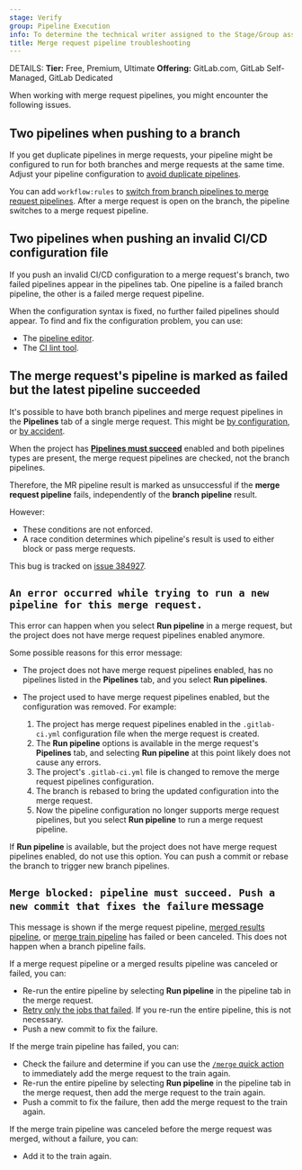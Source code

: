 ```yaml
---
stage: Verify
group: Pipeline Execution
info: To determine the technical writer assigned to the Stage/Group associated with this page, see https://handbook.gitlab.com/handbook/product/ux/technical-writing/#assignments
title: Merge request pipeline troubleshooting
---
```


DETAILS:
**Tier:** Free, Premium, Ultimate
**Offering:** GitLab.com, GitLab Self-Managed, GitLab Dedicated

When working with merge request pipelines, you might encounter the following issues.

## Two pipelines when pushing to a branch

If you get duplicate pipelines in merge requests, your pipeline might be configured
to run for both branches and merge requests at the same time. Adjust your pipeline
configuration to [avoid duplicate pipelines](../jobs/job_rules.md#avoid-duplicate-pipelines).

You can add `workflow:rules` to [switch from branch pipelines to merge request pipelines](../yaml/workflow.md#switch-between-branch-pipelines-and-merge-request-pipelines).
After a merge request is open on the branch, the pipeline switches to a merge request pipeline.

## Two pipelines when pushing an invalid CI/CD configuration file

If you push an invalid CI/CD configuration to a merge request's branch, two failed
pipelines appear in the pipelines tab. One pipeline is a failed branch pipeline,
the other is a failed merge request pipeline.

When the configuration syntax is fixed, no further failed pipelines should appear.
To find and fix the configuration problem, you can use:

- The [pipeline editor](../pipeline_editor/_index.md).
- The [CI lint tool](../yaml/lint.md).

## The merge request's pipeline is marked as failed but the latest pipeline succeeded

It's possible to have both branch pipelines and merge request pipelines in the
**Pipelines** tab of a single merge request. This might be [by configuration](../yaml/workflow.md#switch-between-branch-pipelines-and-merge-request-pipelines),
or [by accident](#two-pipelines-when-pushing-to-a-branch).

When the project has [**Pipelines must succeed**](../../user/project/merge_requests/auto_merge.md#require-a-successful-pipeline-for-merge) enabled
and both pipelines types are present, the merge request pipelines are checked,
not the branch pipelines.

Therefore, the MR pipeline result is marked as unsuccessful if the
**merge request pipeline** fails, independently of the **branch pipeline** result.

However:

- These conditions are not enforced.
- A race condition determines which pipeline's result is used to either block or pass merge requests.

This bug is tracked on [issue 384927](https://gitlab.com/gitlab-org/gitlab/-/issues/384927).

## `An error occurred while trying to run a new pipeline for this merge request.`

This error can happen when you select **Run pipeline** in a merge request, but the
project does not have merge request pipelines enabled anymore.

Some possible reasons for this error message:

- The project does not have merge request pipelines enabled, has no pipelines listed
  in the **Pipelines** tab, and you select **Run pipelines**.
- The project used to have merge request pipelines enabled, but the configuration
  was removed. For example:

  1. The project has merge request pipelines enabled in the `.gitlab-ci.yml` configuration
     file when the merge request is created.
  1. The **Run pipeline** options is available in the merge request's **Pipelines** tab,
     and selecting **Run pipeline** at this point likely does not cause any errors.
  1. The project's `.gitlab-ci.yml` file is changed to remove the merge request pipelines configuration.
  1. The branch is rebased to bring the updated configuration into the merge request.
  1. Now the pipeline configuration no longer supports merge request pipelines,
     but you select **Run pipeline** to run a merge request pipeline.

If **Run pipeline** is available, but the project does not have merge request pipelines
enabled, do not use this option. You can push a commit or rebase the branch to trigger
new branch pipelines.

## `Merge blocked: pipeline must succeed. Push a new commit that fixes the failure` message

This message is shown if the merge request pipeline, [merged results pipeline](merged_results_pipelines.md),
or [merge train pipeline](merge_trains.md) has failed or been canceled.
This does not happen when a branch pipeline fails.

If a merge request pipeline or a merged results pipeline was canceled or failed, you can:

- Re-run the entire pipeline by selecting **Run pipeline** in the pipeline tab in the merge request.
- [Retry only the jobs that failed](_index.md#view-pipelines). If you re-run the entire pipeline, this is not necessary.
- Push a new commit to fix the failure.

If the merge train pipeline has failed, you can:

- Check the failure and determine if you can use the [`/merge` quick action](../../user/project/quick_actions.md) to immediately add the merge request to the train again.
- Re-run the entire pipeline by selecting **Run pipeline** in the pipeline tab in the merge request, then add the merge request to the train again.
- Push a commit to fix the failure, then add the merge request to the train again.

If the merge train pipeline was canceled before the merge request was merged, without a failure, you can:

- Add it to the train again.
